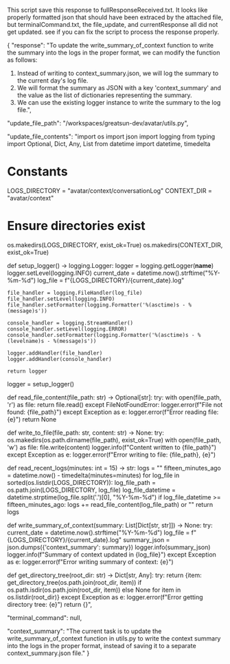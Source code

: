 This script save this response to fullResponseReceived.txt. It looks like properly formatted json that should have been extraced by the attached file, but terminalCommand.txt, the file_update, and currentResponse all did not get updated. see if you can fix the script to process the response properly.

{
  "response": "To update the write_summary_of_context function to write the summary into the logs in the proper format, we can modify the function as follows:

1. Instead of writing to context_summary.json, we will log the summary to the current day's log file.
2. We will format the summary as JSON with a key 'context_summary' and the value as the list of dictionaries representing the summary.
3. We can use the existing logger instance to write the summary to the log file.",

  "update_file_path": "/workspaces/greatsun-dev/avatar/utils.py",

  "update_file_contents": "import os
import json
import logging
from typing import Optional, Dict, Any, List
from datetime import datetime, timedelta

# Constants
LOGS_DIRECTORY = \"avatar/context/conversationLog\"
CONTEXT_DIR = \"avatar/context\"

# Ensure directories exist
os.makedirs(LOGS_DIRECTORY, exist_ok=True)
os.makedirs(CONTEXT_DIR, exist_ok=True)

def setup_logger() -> logging.Logger:
    logger = logging.getLogger(__name__)
    logger.setLevel(logging.INFO)
    current_date = datetime.now().strftime(\"%Y-%m-%d\")
    log_file = f\"{LOGS_DIRECTORY}/{current_date}.log\"
    
    file_handler = logging.FileHandler(log_file)
    file_handler.setLevel(logging.INFO)
    file_handler.setFormatter(logging.Formatter('%(asctime)s - %(message)s'))
    
    console_handler = logging.StreamHandler()
    console_handler.setLevel(logging.ERROR)
    console_handler.setFormatter(logging.Formatter('%(asctime)s - %(levelname)s - %(message)s'))
    
    logger.addHandler(file_handler)
    logger.addHandler(console_handler)
    
    return logger

logger = setup_logger()

def read_file_content(file_path: str) -> Optional[str]:
    try:
        with open(file_path, 'r') as file:
            return file.read()
    except FileNotFoundError:
        logger.error(f\"File not found: {file_path}\")
    except Exception as e:
        logger.error(f\"Error reading file: {e}\")
    return None

def write_to_file(file_path: str, content: str) -> None:
    try:
        os.makedirs(os.path.dirname(file_path), exist_ok=True)
        with open(file_path, 'w') as file:
            file.write(content)
        logger.info(f\"Content written to {file_path}\")
    except Exception as e:
        logger.error(f\"Error writing to file: {file_path}, {e}\")

def read_recent_logs(minutes: int = 15) -> str:
    logs = \"\"
    fifteen_minutes_ago = datetime.now() - timedelta(minutes=minutes)
    for log_file in sorted(os.listdir(LOGS_DIRECTORY)):
        log_file_path = os.path.join(LOGS_DIRECTORY, log_file)
        log_file_datetime = datetime.strptime(log_file.split('.')[0], \"%Y-%m-%d\")
        if log_file_datetime >= fifteen_minutes_ago:
            logs += read_file_content(log_file_path) or \"\"
    return logs

def write_summary_of_context(summary: List[Dict[str, str]]) -> None:
    try:
        current_date = datetime.now().strftime(\"%Y-%m-%d\")
        log_file = f\"{LOGS_DIRECTORY}/{current_date}.log\"
        summary_json = json.dumps({'context_summary': summary})
        logger.info(summary_json)
        logger.info(f\"Summary of context updated in {log_file}\")
    except Exception as e:
        logger.error(f\"Error writing summary of context: {e}\")

def get_directory_tree(root_dir: str) -> Dict[str, Any]:
    try:
        return {item: get_directory_tree(os.path.join(root_dir, item)) if os.path.isdir(os.path.join(root_dir, item)) else None
                for item in os.listdir(root_dir)}
    except Exception as e:
        logger.error(f\"Error getting directory tree: {e}\")
        return {}",

  "terminal_command": null,

  "context_summary": "The current task is to update the write_summary_of_context function in utils.py to write the context summary into the logs in the proper format, instead of saving it to a separate context_summary.json file."
}